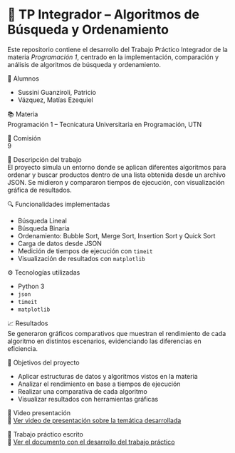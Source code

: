 # 🧩 TP Integrador – Algoritmos de Búsqueda y Ordenamiento

Este repositorio contiene el desarrollo del Trabajo Práctico Integrador de la materia *Programación 1*, centrado en la implementación, comparación y análisis de algoritmos de búsqueda y ordenamiento.

👥 Alumnos  
- Sussini Guanziroli, Patricio  
- Vázquez, Matías Ezequiel

📚 Materia  
Programación 1 – Tecnicatura Universitaria en Programación,  UTN

🧷 Comisión  
9

🧪 Descripción del trabajo  
El proyecto simula un entorno donde se aplican diferentes algoritmos para ordenar y buscar productos dentro de una lista obtenida desde un archivo JSON. Se midieron y compararon tiempos de ejecución, con visualización gráfica de resultados.

🔍 Funcionalidades implementadas  
- Búsqueda Lineal  
- Búsqueda Binaria  
- Ordenamiento: Bubble Sort, Merge Sort, Insertion Sort y Quick Sort  
- Carga de datos desde JSON  
- Medición de tiempos de ejecución con `timeit`  
- Visualización de resultados con `matplotlib`

⚙️ Tecnologías utilizadas  
- Python 3  
- `json`  
- `timeit`  
- `matplotlib`  

📈 Resultados  
Se generaron gráficos comparativos que muestran el rendimiento de cada algoritmo en distintos escenarios, evidenciando las diferencias en eficiencia.

🎯 Objetivos del proyecto  
- Aplicar estructuras de datos y algoritmos vistos en la materia
- Analizar el rendimiento en base a tiempos de ejecución
- Realizar una comparativa de cada algoritmo 
- Visualizar resultados con herramientas gráficas

🎥 Video presentación  
🔗 [Ver video de presentación sobre la temática desarrollada](https://drive.google.com/file/d/1nMHxtTM_8kjoD56OGr3hIwk8USTV-IzZ/view?usp=drive_link)

📄 Trabajo práctico escrito  
🔗 [Ver el documento con el desarrollo del trabajo práctico](https://drive.google.com/file/d/1ffTz0tkDUPMxo57_Yb6gk_9BmBslpAh4/view?usp=drive_link)
